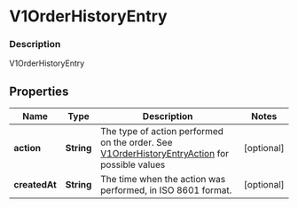 
# V1OrderHistoryEntry

### Description

V1OrderHistoryEntry

## Properties
Name | Type | Description | Notes
------------ | ------------- | ------------- | -------------
**action** | **String** | The type of action performed on the order. See [V1OrderHistoryEntryAction](#type-v1orderhistoryentryaction) for possible values |  [optional]
**createdAt** | **String** | The time when the action was performed, in ISO 8601 format. |  [optional]



